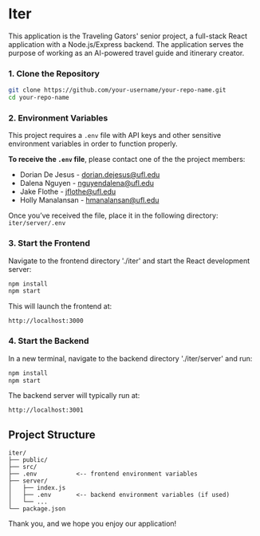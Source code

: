 # Iter

This application is the Traveling Gators' senior project, a full-stack React application with a Node.js/Express backend. The application serves the purpose of working as an AI-powered travel guide and itinerary creator. 



### 1. Clone the Repository

```bash
git clone https://github.com/your-username/your-repo-name.git
cd your-repo-name
```



### 2. Environment Variables

This project requires a `.env` file with API keys and other sensitive environment variables in order to function properly.

**To receive the `.env` file**, please contact one of the the project members:
- Dorian De Jesus - dorian.dejesus@ufl.edu
- Dalena Nguyen - nguyendalena@ufl.edu
- Jake Flothe - jflothe@ufl.edu
- Holly Manalansan - hmanalansan@ufl.edu

Once you’ve received the file, place it in the following directory:
`iter/server/.env`



### 3. Start the Frontend

Navigate to the frontend directory './iter' and start the React development server:
```bash
npm install
npm start
```

This will launch the frontend at:
```
http://localhost:3000
```


### 4. Start the Backend

In a new terminal, navigate to the backend directory './iter/server' and run:
```bash
npm install
npm start
```

The backend server will typically run at:
```
http://localhost:3001
```


## Project Structure

```
iter/
├── public/
├── src/
├── .env           <-- frontend environment variables
├── server/
│   ├── index.js
│   ├── .env       <-- backend environment variables (if used)
│   └── ...
└── package.json
```

Thank you, and we hope you enjoy our application!
